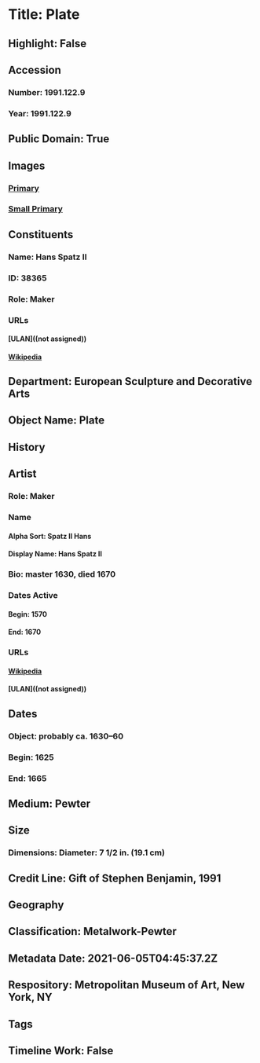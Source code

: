 # Title: Plate
## Highlight: False
## Accession
### Number: 1991.122.9
### Year: 1991.122.9
## Public Domain: True
## Images
### [Primary](https://images.metmuseum.org/CRDImages/es/original/254139.jpg)
### [Small Primary](https://images.metmuseum.org/CRDImages/es/web-large/254139.jpg)
## Constituents
### Name: Hans Spatz II
### ID: 38365
### Role: Maker
### URLs
#### [ULAN]((not assigned))
#### [Wikipedia](https://www.wikidata.org/wiki/Q39121050)
## Department: European Sculpture and Decorative Arts
## Object Name: Plate
## History
## Artist
### Role: Maker
### Name
#### Alpha Sort: Spatz II Hans
#### Display Name: Hans Spatz II
### Bio: master 1630, died 1670
### Dates Active
#### Begin: 1570
#### End: 1670
### URLs
#### [Wikipedia](https://www.wikidata.org/wiki/Q39121050)
#### [ULAN]((not assigned))
## Dates
### Object: probably ca. 1630–60
### Begin: 1625
### End: 1665
## Medium: Pewter
## Size
### Dimensions: Diameter: 7 1/2 in. (19.1 cm)
## Credit Line: Gift of Stephen Benjamin, 1991
## Geography
## Classification: Metalwork-Pewter
## Metadata Date: 2021-06-05T04:45:37.2Z
## Respository: Metropolitan Museum of Art, New York, NY
## Tags
## Timeline Work: False